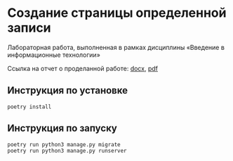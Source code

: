 # Создание страницы определенной записи

Лабораторная работа, выполненная в рамках дисциплины «Введение в информационные технологии»

Ссылка на отчет о проделанной работе: [docx](appendix/report.docx), [pdf](appendix/report.pdf)

## Инструкция по установке

```shell
poetry install
```

## Инструкция по запуску

```shell
poetry run python3 manage.py migrate
poetry run python3 manage.py runserver
```
